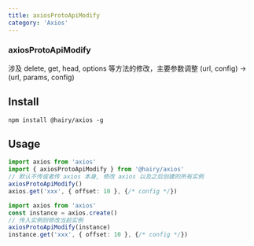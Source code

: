 ```yaml
---
title: axiosProtoApiModify
category: 'Axios'
---
```


### axiosProtoApiModify

涉及 delete, get, head, options 等方法的修改，主要参数调整 (url, config) -> (url, params, config)

## Install

`npm install @hairy/axios -g`

## Usage

~~~typescript
import axios from 'axios'
import { axiosProtoApiModify } from '@hairy/axios'
// 默认不传或者传 axios 本身, 修改 axios 以及之后创建的所有实例
axiosProtoApiModify()
axios.get('xxx', { offset: 10 }, {/* config */})
~~~

~~~typescript
import axios from 'axios'
const instance = axios.create()
// 传入实例则修改当前实例
axiosProtoApiModify(instance)
instance.get('xxx', { offset: 10 }, {/* config */})
~~~